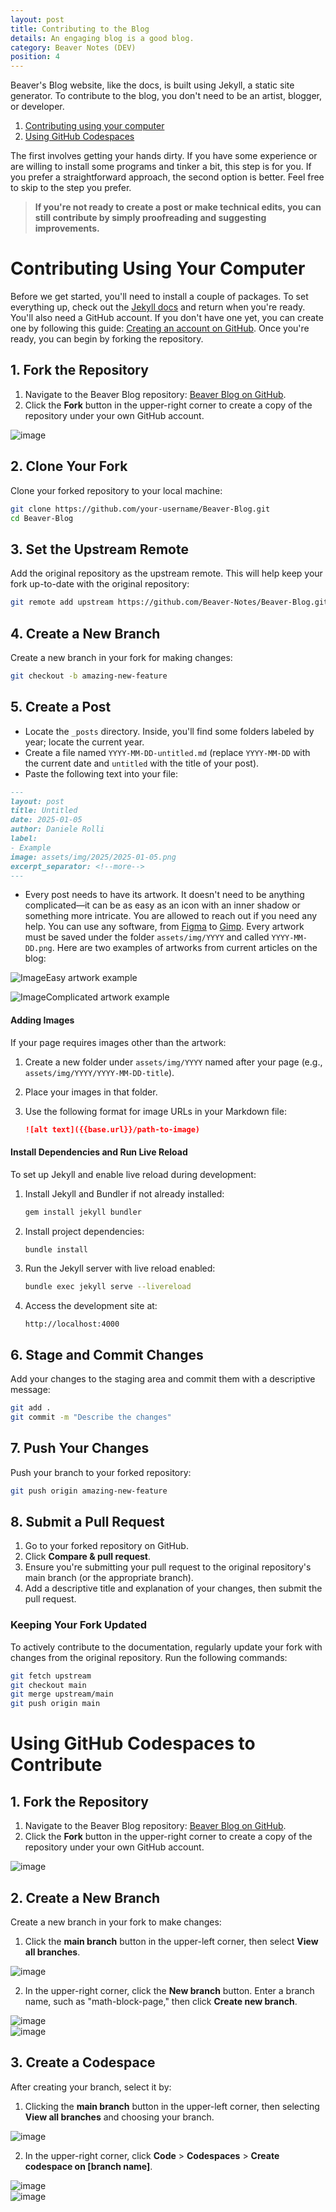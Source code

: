 ```yaml
---
layout: post
title: Contributing to the Blog
details: An engaging blog is a good blog.
category: Beaver Notes (DEV)
position: 4
---
```


Beaver's Blog website, like the docs, is built using Jekyll, a static site generator. To contribute to the blog, you don't need to be an artist, blogger, or developer.

1. [Contributing using your computer](#heading-0)
2. [Using GitHub Codespaces](#heading-10)

The first involves getting your hands dirty. If you have some experience or are willing to install some programs and tinker a bit, this step is for you. If you prefer a straightforward approach, the second option is better. Feel free to skip to the step you prefer.

> **If you're not ready to create a post or make technical edits, you can still contribute by simply proofreading and suggesting improvements.**

# Contributing Using Your Computer

Before we get started, you'll need to install a couple of packages. To set everything up, check out the [Jekyll docs](https://jekyllrb.com/docs/installation/) and return when you're ready. You'll also need a GitHub account. If you don't have one yet, you can create one by following this guide: [Creating an account on GitHub](https://docs.github.com/en/get-started/start-your-journey/creating-an-account-on-github). Once you're ready, you can begin by forking the repository.

## 1. **Fork the Repository**

1. Navigate to the Beaver Blog repository: [Beaver Blog on GitHub](https://github.com/Beaver-Notes/Beaver-Blog.git).
2. Click the **Fork** button in the upper-right corner to create a copy of the repository under your own GitHub account.

![image]({{base.url}}/assets/img/docs/contributing-blog/fork.png)

## 2. **Clone Your Fork**

Clone your forked repository to your local machine:

```bash
git clone https://github.com/your-username/Beaver-Blog.git
cd Beaver-Blog
```

## 3. **Set the Upstream Remote**

Add the original repository as the upstream remote. This will help keep your fork up-to-date with the original repository:

```bash
git remote add upstream https://github.com/Beaver-Notes/Beaver-Blog.git
```

## 4. **Create a New Branch**

Create a new branch in your fork for making changes:

```bash
git checkout -b amazing-new-feature
```

## 5. **Create a Post**

- Locate the `_posts` directory. Inside, you'll find some folders labeled by year; locate the current year.
- Create a file named `YYYY-MM-DD-untitled.md` (replace `YYYY-MM-DD` with the current date and `untitled` with the title of your post).
- Paste the following text into your file:

```markdown
---
layout: post
title: Untitled
date: 2025-01-05
author: Daniele Rolli
label:
- Example
image: assets/img/2025/2025-01-05.png
excerpt_separator: <!--more-->
---
```

- Every post needs to have its artwork. It doesn't need to be anything complicated—it can be as easy as an icon with an inner shadow or something more intricate. You are allowed to reach out if you need any help. You can use any software, from [Figma]() to [Gimp](). Every artwork must be saved under the folder `assets/img/YYYY` and called `YYYY-MM-DD.png`. Here are two examples of artworks from current articles on the blog:

<p class="text-sm text-neutral-600 dark:text-neutral-200 text-center"><img src="{{base.url}}/assets/img/docs/contributing-blog/example-1.png" alt="Image">Easy artwork example</p>

<p class="text-sm text-neutral-600 dark:text-neutral-200 text-center"><img src="{{base.url}}/assets/img/docs/contributing-blog/example-2.png" alt="Image">Complicated artwork example</p>

#### **Adding Images**

If your page requires images other than the artwork:

1. Create a new folder under `assets/img/YYYY` named after your page (e.g., `assets/img/YYYY/YYYY-MM-DD-title`).
2. Place your images in that folder.
3. Use the following format for image URLs in your Markdown file:

   ```markdown
   ![alt text]({{base.url}}/path-to-image)
   ```

#### Install Dependencies and Run Live Reload

To set up Jekyll and enable live reload during development:

1. Install Jekyll and Bundler if not already installed:

   ```bash
   gem install jekyll bundler
   ```

2. Install project dependencies:

   ```bash
   bundle install
   ```

3. Run the Jekyll server with live reload enabled:

   ```bash
   bundle exec jekyll serve --livereload
   ```

4. Access the development site at:

   ```
   http://localhost:4000
   ```

## 6. **Stage and Commit Changes**

Add your changes to the staging area and commit them with a descriptive message:

```bash
git add .
git commit -m "Describe the changes"
```

## 7. **Push Your Changes**

Push your branch to your forked repository:

```bash
git push origin amazing-new-feature
```

## 8. **Submit a Pull Request**

1. Go to your forked repository on GitHub.
2. Click **Compare & pull request**.
3. Ensure you're submitting your pull request to the original repository's main branch (or the appropriate branch).
4. Add a descriptive title and explanation of your changes, then submit the pull request.

### Keeping Your Fork Updated

To actively contribute to the documentation, regularly update your fork with changes from the original repository. Run the following commands:

```bash
git fetch upstream
git checkout main
git merge upstream/main
git push origin main
```

# **Using GitHub Codespaces to Contribute**

## 1. **Fork the Repository**

1. Navigate to the Beaver Blog repository: [Beaver Blog on GitHub](https://github.com/Beaver-Notes/Beaver-Blog.git).
2. Click the **Fork** button in the upper-right corner to create a copy of the repository under your own GitHub account.

![image]({{base.url}}/assets/img/docs/contributing-docs/fork.png)

## 2. **Create a New Branch**

Create a new branch in your fork to make changes:

1. Click the **main branch** button in the upper-left corner, then select **View all branches**.

![image]({{base.url}}/assets/img/docs/contributing-docs/view-branches.png)

2. In the upper-right corner, click the **New branch** button. Enter a branch name, such as "math-block-page," then click **Create new branch**.

![image]({{base.url}}/assets/img/docs/contributing-docs/new-branch-button.png)  
![image]({{base.url}}/assets/img/docs/contributing-docs/new-branch-dialog.png)

## 3. **Create a Codespace**

After creating your branch, select it by:

1. Clicking the **main branch** button in the upper-left corner, then selecting **View all branches** and choosing your branch.

![image]({{base.url}}/assets/img/docs/contributing-docs/view-branches.png)

2. In the upper-right corner, click **Code** > **Codespaces** > **Create codespace on [branch name]**.

![image]({{base.url}}/assets/img/docs/contributing-docs/codespaces-button.png)  
![image]({{base.url}}/assets/img/docs/contributing-docs/create-codespace.png)